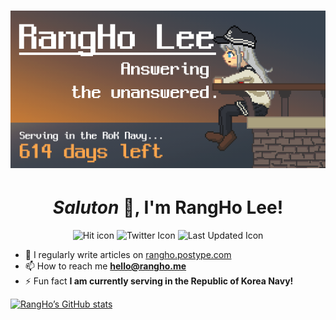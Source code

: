 <h1 align="center"><img alt="Profile banner image" src="assets/banner.png" /></h1>

<h1 align="center"><i>Saluton</i> 👋, I'm RangHo Lee!</h1>

<p align="center">
<img src="https://komarev.com/ghpvc/?username=rangho&label=Profile%20views&color=orange&style=flat-square" alt="Hit icon" />
<img src="https://img.shields.io/twitter/follow/RangHo_777?color=1DA1F2&label=Twitter followers%20&logoColor=white&style=flat-square" alt="Twitter Icon" />
<img src="https://img.shields.io/badge/Last%20updated-03/29/2021-brightgreen?style=flat-square" alt="Last Updated Icon" />
</p>

- 📝 I regularly write articles on [rangho.postype.com](rangho.postype.com)
- 📫 How to reach me **hello@rangho.me**
- ⚡ Fun fact **I am currently serving in the Republic of Korea Navy!**

[![RangHo’s GitHub stats](https://github-readme-stats.vercel.app/api?username=RangHo&count_private=true&show_icons=true&theme=nord)](https://github.com/anuraghazra/github-readme-stats) 
